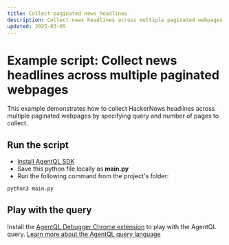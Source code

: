 ```yaml
---
title: Collect paginated news headlines
description: Collect news headlines across multiple paginated webpages.
updated: 2025-03-05
---
```


# Example script: Collect news headlines across multiple paginated webpages

This example demonstrates how to collect HackerNews headlines across multiple paginated webpages by specifying query and number of pages to collect.

## Run the script

- [Install AgentQL SDK](https://docs.agentql.com/installation/sdk-installation)
- Save this python file locally as **main.py**
- Run the following command from the project's folder:

```bash
python3 main.py
```

## Play with the query

Install the [AgentQL Debugger Chrome extension](https://docs.agentql.com/installation/chrome-extension-installation) to play with the AgentQL query. [Learn more about the AgentQL query language](https://docs.agentql.com/agentql-query/query-intro)
